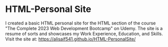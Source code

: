 # HTML-Personal Site
I created a basic HTML personal site for the HTML section of the course "The Complete 2023 Web Development Bootcamp" on Udemy.
The site is a resume of sorts and showcases my Work Experience, Education, and Skills.
<br> Visit the site at: https://alisaif541.github.io/HTML-PersonalSite/

